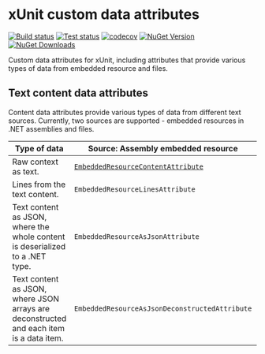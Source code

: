 # xUnit custom data attributes

[![Build status](https://img.shields.io/appveyor/ci/JeevanJames/xunit-dataattributes.svg)](https://ci.appveyor.com/project/JeevanJames/xunit-dataattributes/branch/master) [![Test status](https://img.shields.io/appveyor/tests/JeevanJames/xunit-dataattributes.svg)](https://ci.appveyor.com/project/JeevanJames/xunit-dataattributes/branch/master) [![codecov](https://codecov.io/gh/JeevanJames/Xunit.DataAttributes/branch/master/graph/badge.svg)](https://codecov.io/gh/JeevanJames/Xunit.DataAttributes) [![NuGet Version](http://img.shields.io/nuget/v/Xunit.DataAttributes.svg?style=flat)](https://www.nuget.org/packages/Xunit.DataAttributes/) [![NuGet Downloads](https://img.shields.io/nuget/dt/Xunit.DataAttributes.svg)](https://www.nuget.org/packages/Xunit.DataAttributes/)

Custom data attributes for xUnit, including attributes that provide various types of data from embedded resource and files.

## Text content data attributes
Content data attributes provide various types of data from different text sources. Currently, two sources are supported - embedded resources in .NET assemblies and files.

|Type of data|Source: Assembly embedded resource|Source: File on file system|
|------------|----------------------------------|---------------------------|
|Raw context as text.|[`EmbeddedResourceContentAttribute`](docs/content-attribute.md)|[`FileContentAttribute`](docs/content-attribute.md)|
|Lines from the text content.|`EmbeddedResourceLinesAttribute`|`FileLinesAttribute`|
|Text content as JSON, where the whole content is deserialized to a .NET type.|`EmbeddedResourceAsJsonAttribute`|`FileAsJsonAttribute`|
|Text content as JSON, where JSON arrays are deconstructed and each item is a data item.|`EmbeddedResourceAsJsonDeconstructedAttribute`|`FileAsJsonDeconstructedAttribute`|
